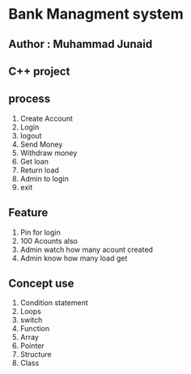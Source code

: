 <h1> Bank Managment system</h1>
<h2> Author : Muhammad Junaid</h2>
<h2>C++ project</h2>

<h2> process</h2>
<ol>
<li>Create Account</li>
<li>Login</li>
<li>logout </li>
<li>Send Money</li>
<li>Withdraw money</li>  
<li>Get loan</li>
<li>Return load</li>
<li>Admin to login</li>
<li> exit</li>
</ol>

<h2>Feature</h2>
<ol>
  <li> Pin for login </li>
  <li>100 Acounts also </li>
  <li> Admin watch how many acount created</li>
  <li> Admin know how many load get</li>
</ol>

<h2>Concept use </h2>
<ol>
  <li>Condition statement</li>
  <li>Loops</li>
   <li>switch</li>
   <li>Function</li>
   <li> Array</li>
  <li>Pointer</li>
   <li>Structure</li>
  <li>Class</li>
  
</ol>
